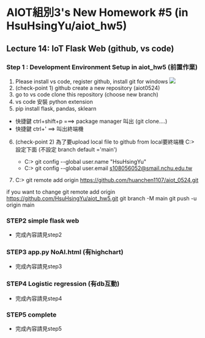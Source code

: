 # AIOT組別3's New Homework #5 (in HsuHsingYu/aiot_hw5)

## Lecture 14: IoT Flask Web (github, vs code)

### Step 1 : Development Environment Setup in aiot_hw5 (前置作業)
1. Please install vs code, register github, install git for windows
![](picture%5Cpic1.png)
2. (check-point 1) github create a new repository (aiot0524)
3. go to vs code clone this repository (choose new branch) 
4. vs code 安裝 python extension 
5. pip install flask, pandas, sklearn 
  * 快捷鍵 ctrl+shift+p ===> package manager 叫出 (git clone....)
  * 快捷鍵 ctrl+' ==> 叫出終端機 
6. (check-point 2) 為了要upload local file to github from local要終端機 C:> 設定下面 (不設定 branch default ='main')
   * C:> git config --global user.name "HsuHsingYu"
   * C:> git config --global user.email s108056052@smail.nchu.edu.tw
   
7. C:> git remote add origin https://github.com/huanchen1107/aiot_0524.git 

if you want to change
git remote add origin https://github.com/HsuHsingYu/aiot_hw5.git
git branch -M main
git push -u origin main

### STEP2 simple flask web
* 完成內容請見step2
### STEP3 app.py NoAI.html (有highchart)
* 完成內容請見step3
### STEP4 Logistic regression (有db互動)
* 完成內容請見step4
### STEP5 complete
* 完成內容請見step5



